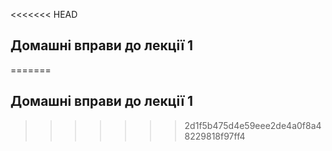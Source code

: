 <<<<<<< HEAD
## Домашні вправи до лекції 1
=======
## Домашні вправи до лекції 1
>>>>>>> 2d1f5b475d4e59eee2de4a0f8a48229818f97ff4
